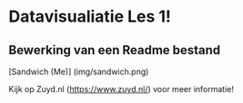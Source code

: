 # Datavisualiatie Les 1!

## Bewerking van een Readme bestand

[Sandwich (Me)] (img/sandwich.png)

Kijk op Zuyd.nl (https://www.zuyd.nl/) voor meer informatie!
